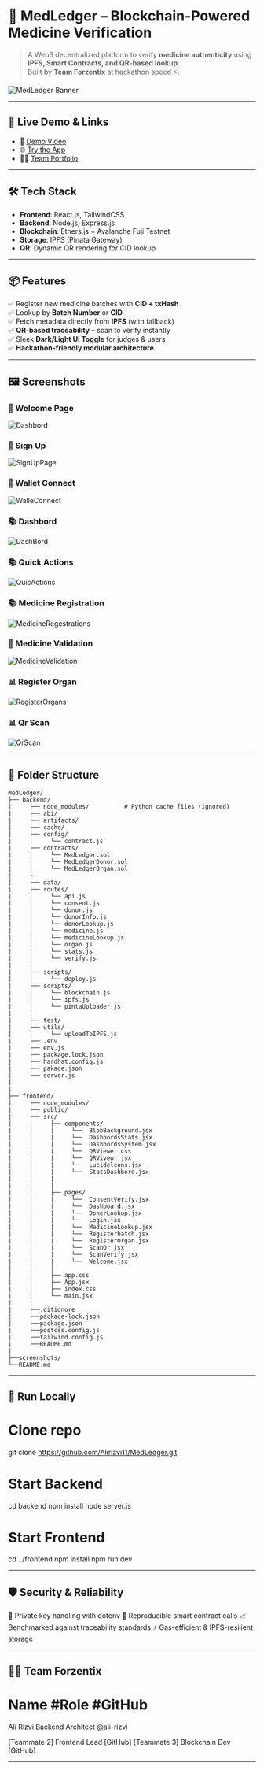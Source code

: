 # 🧬 MedLedger – Blockchain-Powered Medicine Verification

> A Web3 decentralized platform to verify **medicine authenticity** using **IPFS, Smart Contracts, and QR-based lookup**.  
Built by **Team Forzentix** at hackathon speed ⚡.

![MedLedger Banner](./screenshots/banner.png) <!-- Replace with your actual project image -->

---

## 🚀 Live Demo & Links

- 🎥 [Demo Video](https://www.youtube.com/playlist?list=PL6pVu-pne8klSWW_iv24CR9ELjpiN29qN)  
- 🌐 [Try the App](https://medledger2.vercel.app)  
- 🧑‍💻 [Team Portfolio](https://forzentix.vercel.app)  

---

## 🛠️ Tech Stack

- **Frontend**: React.js, TailwindCSS  
- **Backend**: Node.js, Express.js  
- **Blockchain**: Ethers.js + Avalanche Fuji Testnet  
- **Storage**: IPFS (Pinata Gateway)  
- **QR**: Dynamic QR rendering for CID lookup  

---

## 📦 Features

✅ Register new medicine batches with **CID + txHash**  
✅ Lookup by **Batch Number** or **CID**  
✅ Fetch metadata directly from **IPFS** (with fallback)  
✅ **QR-based traceability** – scan to verify instantly  
✅ Sleek **Dark/Light UI Toggle** for judges & users  
✅ **Hackathon-friendly modular architecture**  

---

## 🖼️ Screenshots
### 🧭  Welcome Page  
![Dashbord](./screenshots/banner.png)

### 🧭 Sign Up  
![SignUpPage](./screenshots/Signup.png)

### 🧭 Wallet Connect 
![WalleConnect](./screenshots/Wallet.png)

### 📚 Dashbord  
![DashBord](./screenshots/Dashbord.png)

### 📚 Quick Actions 
![QuicActions](./screenshots/QuickActions.png)

### 📚 Medicine Registration  
![MedicineRegestrations](./screenshots/MediceneRegistration.png)

### 🔐 Medicine Validation  
![MedicineValidation](./screenshots/MediceneValidation.png)

### 📊 Register Organ  
![RegisterOrgans](./screenshots/RegisterOrgan.png)

### 📊 Qr Scan 
![QrScan](./screenshots/QrScan.png)

---

## 📂 Folder Structure

```
MedLedger/
├── backend/
|     ├── node_modules/          # Python cache files (ignored) 
|     ├── abi/
|     ├── artifacts/
|     ├── cache/
|     ├── config/
|     |     └── contract.js
|     ├── contracts/
|     |     └── MedLedger.sol
|     |     └── MedLedgerDonor.sol
|     |     └── MedLedgerOrgan.sol
|     ├
|     ├── data/
|     ├── routes/
|     |     └── api.js
|     |     └── consent.js
|     |     └── donor.js
|     |     └── donorInfo.js
|     |     └── donorLookup.js
|     |     └── medicine.js
|     |     └── medicineLookup.js
|     |     └── organ.js
|     |     └── stats.js
|     |     └── verify.js
|     |     
|     ├── scripts/
|     |     └── deploy.js
|     ├── scripts/
|     |     └── blockchain.js
|     |     └── ipfs.js
|     |     └── pintaUploader.js
|     |      
|     ├── test/
|     ├── utils/
|     |     └── uploadToIPFS.js
|     ├── .env
|     ├── env.js
|     ├── package.lock.json
|     ├── hardhat.config.js
|     ├── pakage.json
|     └── server.js
|
|
├── frontend/
|     ├── node_modules/           
|     ├── public/    
|     ├── src/      
|     |     ├── components/
|     |     |     └──  BlobBackground.jsx
|     |     |     └──  DashbordsStats.jsx
|     |     |     └──  DashbordsSystem.jsx
|     |     |     └──  QRViewer.css
|     |     |     └──  QRVivewr.jsx
|     |     |     └──  Lucidelcons.jsx
|     |     |     └──  StatsDashbord.jsx
|     |     |
|     |     |
|     |     ├── pages/
|     |     |     └──  ConsentVerify.jsx
|     |     |     └──  Dashboard.jsx
|     |     |     └──  DonerLookup.jsx
|     |     |     └──  Login.jsx
|     |     |     └──  MedicineLookup.jsx
|     |     |     └──  Registerbatch.jsx
|     |     |     └──  RegisterOrgan.jsx
|     |     |     └──  ScanQr.jsx
|     |     |     └──  ScanVerify.jsx
|     |     |     └──  Welcome.jsx
|     |     |
|     |     ├── app.css
|     |     ├── App.jsx
|     |     ├── index.css
|     |     └── main.jsx
|     |
|     ├──.gitignore
|     ├──package-lock.json
|     ├──package.json
|     ├──postcss.config.js
|     ├──tailwind.config.js
|     └──README.md
|
├──screenshots/
└──README.md
```
---
## 🧪 Run Locally

# Clone repo
git clone https://github.com/Alirizvi11/MedLedger.git

# Start Backend

cd backend
npm install
node server.js

# Start Frontend

cd ../frontend
npm install
npm run dev

---

## 🛡️ Security & Reliability

🔐 Private key handling with dotenv
🧪 Reproducible smart contract calls
📈 Benchmarked against traceability standards
⚡ Gas-efficient & IPFS-resilient storage

---

## 👨‍💻 Team Forzentix

# Name	             #Role	           #GitHub
Ali Rizvi	   Backend Architect      	@ali-rizvi

[Teammate 2]	Frontend Lead	[GitHub]
[Teammate 3]	Blockchain Dev	[GitHub]
 
---
